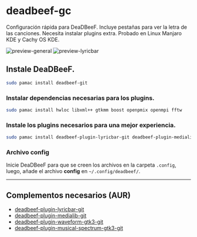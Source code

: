 # deadbeef-gc
Configuración rápida para DeaDBeeF. Incluye pestañas para ver la letra de las canciones. Necesita instalar plugins extra. Probado en Linux Manjaro KDE y Cachy OS KDE.

![preview-general](https://user-images.githubusercontent.com/104425110/230133189-fca4266e-f486-4872-a163-fbea3b12ab8d.png)
![preview-lyricbar](https://user-images.githubusercontent.com/104425110/230133264-002ecc30-efef-4039-8fc9-93990171c681.png)


## Instale **DeaDBeeF**.
```zsh
sudo pamac install deadbeef-git
```

### Instalar dependencias necesarias para los plugins.
```zsh
sudo pamac install hwloc libxml++ gtkmm boost openpmix openmpi fftw
```

### Instale los plugins necesarios para una mejor experiencia.
```zsh
sudo pamac install deadbeef-plugin-lyricbar-git deadbeef-plugin-medialib-git deadbeef-plugin-waveform-gtk3-git deadbeef-plugin-musical-spectrum-gtk3-git
```

### Archivo config
Inicie DeaDBeeF para que se creen los archivos en la carpeta `.config`, luego, añade el archivo **config** en `~/.config/deadbeef/`.

---

## Complementos necesarios (AUR)
- [deadbeef-plugin-lyricbar-git](https://aur.archlinux.org/packages/deadbeef-plugin-lyricbar-git)
- [deadbeef-plugin-medialib-git](https://aur.archlinux.org/packages/deadbeef-plugin-medialib-git)
- [deadbeef-plugin-waveform-gtk3-git](https://aur.archlinux.org/packages/deadbeef-plugin-waveform-gtk3-git)
- [deadbeef-plugin-musical-spectrum-gtk3-git](https://aur.archlinux.org/packages/deadbeef-plugin-musical-spectrum-gtk3-git)
